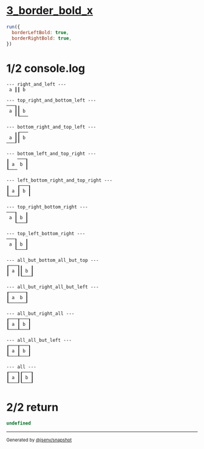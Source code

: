 # [3_border_bold_x](../../table_2_cells_same_row.test.mjs#L143)

```js
run({
  borderLeftBold: true,
  borderRightBold: true,
})
```

# 1/2 console.log

```console
--- right_and_left ---
 a ┃┃ b 

--- top_right_and_bottom_left ---
───┒╻   
 a ┃┃ b 
   ╹┖───

--- bottom_right_and_top_left ---
   ╻┎───
 a ┃┃ b 
───┚╹   

--- bottom_left_and_top_right ---
╻   ───┒
┃ a  b ┃
┖───   ╹

--- left_bottom_right_and_top_right ---
╻   ┎───┒
┃ a ┃ b ┃
┖───┚   ╹

--- top_right_bottom_right ---
───┒   ╻
 a ┃ b ┃
   ┖───┚

--- top_left_bottom_right ---
───┒   ╻
 a ┃ b ┃
   ┖───┚

--- all_but_bottom_all_but_top ---
┎───┒╻   ╻
┃ a ┃┃ b ┃
╹   ╹┖───┚

--- all_but_right_all_but_left ---
┎──────┒
┃ a  b ┃
┖──────┚

--- all_but_right_all ---
┎───┰───┒
┃ a ┃ b ┃
┖───┸───┚

--- all_all_but_left ---
┎───┰───┒
┃ a ┃ b ┃
┖───┸───┚

--- all ---
┎───┒┎───┒
┃ a ┃┃ b ┃
┖───┚┖───┚

```

# 2/2 return

```js
undefined
```

---

<sub>
  Generated by <a href="https://github.com/jsenv/core/tree/main/packages/independent/snapshot">@jsenv/snapshot</a>
</sub>
